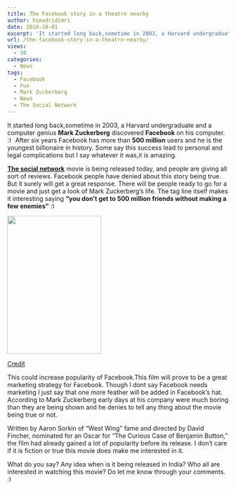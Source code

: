 ```yaml
---
title: The Facebook story in a theatre nearby
author: himadridimri
date: 2010-10-01
excerpt: 'It started long back,sometime in 2003, a Harvard undergraduate and a computer genius Mark Zuckerberg discovered Facebook on his computer. :) After six years Facebook has more than 500 million  users and he is the youngest billionaire in history. Some say this success lead to personal and legal complications but I say whatever it was,it is amazing.'
url: /the-facebook-story-in-a-theatre-nearby/
views:
  - 38
categories:
  - News
tags:
  - Facebook
  - Fun
  - Mark Zuckerberg
  - News
  - The Social Network
---
```

It started long back,sometime in 2003, a Harvard undergraduate and a computer genius **Mark Zuckerberg** discovered **Facebook** on his computer. <img src="http://devilsworkshop.org/wp-includes/images/smilies/simple-smile.png" alt=":)" class="wp-smiley" style="height: 1em; max-height: 1em;" /> After six years Facebook has more than **500 million** users and he is the youngest billionaire in history. Some say this success lead to personal and legal complications but I say whatever it was,it is amazing.

<a href="http://fbknol.com/the-social-network-theatrical-trailer/" onclick="_gaq.push(['_trackEvent', 'outbound-article', 'http://fbknol.com/the-social-network-theatrical-trailer/', 'The social network']);" ><strong>The social network</strong></a> movie is being released today, and people are giving all sort of reviews. Facebook people have denied about this story being true. But it surely will get a great response. There will be people ready to go for a movie and just get a look of Mark Zuckerberg&#8217;s life. The tag line itself makes it interesting saying **&#8220;you don&#8217;t get to 500 million friends without making a few enemies&#8221;** <img src="http://devilsworkshop.org/wp-includes/images/smilies/simple-smile.png" alt=":)" class="wp-smiley" style="height: 1em; max-height: 1em;" />

<a href="http://fbknol.com/the-facebook-story-in-a-theatre-nearby/mark-zuckerberg/" onclick="_gaq.push(['_trackEvent', 'outbound-article', 'http://fbknol.com/the-facebook-story-in-a-theatre-nearby/mark-zuckerberg/', '']);" rel="attachment wp-att-2928"><img class="alignnone size-full  wp-image-53631" src="http://cdn.devilsworkshop.org/files/2010/10/mark-zuckerberg.jpg" alt="" width="214" height="314" /></a>

<a href="http://en.wikipedia.org/wiki/The_Social_Network" onclick="_gaq.push(['_trackEvent', 'outbound-article', 'http://en.wikipedia.org/wiki/The_Social_Network', 'Credit']);" >Credit</a>

This could increase popularity of Facebook.This film will prove to be a great marketing strategy for Facebook. Though I dont say Facebook needs marketing I just say that one more feather will be added in Facebook&#8217;s hat. According to Mark Zuckerberg early days at his company were much boring than they are being shown and he denies to tell any thing about the movie being true or not.

Written by Aaron Sorkin of &#8220;West Wing&#8221; fame and directed by David Fincher, nominated for an Oscar for &#8220;The Curious Case of Benjamin Button,&#8221; the film had already gained a lot of popularity before its release. I don&#8217;t care if it is fiction or true this movie does make me interested in it.

What do you say? Any idea when is it being released in India? Who all are interested in watching this movie? Do let me know through your comments. <img src="http://devilsworkshop.org/wp-includes/images/smilies/simple-smile.png" alt=":)" class="wp-smiley" style="height: 1em; max-height: 1em;" />
